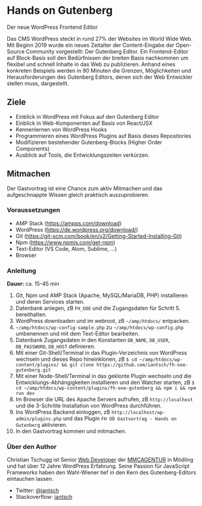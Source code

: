 # Hands on Gutenberg 

Der neue WordPress Frontend Editor

Das CMS WordPress steckt in rund 27% der Websites im World Wide Web. Mit Beginn 2019 wurde ein neues Zeitalter der 
Content-Eingabe der Open-Source Community vorgestellt: Der Gutenberg Editor. Ein Frontend-Editor auf Block-Basis soll 
den Bedürfnissen der breiten Basis nachkommen um flexibel und schnell Inhalte in das Web zu publizieren. Anhand eines 
konkreten Beispiels werden in 90 Minuten die Grenzen, Möglichkeiten und Herausforderungen des Gutenberg Editors, denen 
sich der Web Entwickler stellen muss, dargestellt.

## Ziele

* Einblick in WordPress mit Fokus auf den Gutenberg Editor
* Einblick in Web-Komponenten auf Basis von React/JSX
* Kennenlernen von WordPress Hooks
* Programmieren eines WordPress Plugins auf Basis dieses Repositories
* Modifizieren bestehender Gutenberg-Blocks (Higher Order Components)
* Ausblick auf Tools, die Entwicklungszeiten verkürzen.

## Mitmachen

Der Gastvortrag ist eine Chance zum aktiv Mitmachen und das aufgeschnappte Wissen gleich praktisch auszuprobieren.

### Voraussetzungen

* AMP Stack (https://ampps.com/download)
* WordPress (https://de.wordpress.org/download/)
* Git (https://git-scm.com/book/en/v2/Getting-Started-Installing-Git)
* Npm (https://www.npmjs.com/get-npm)
* Text-Editor (VS Code, Atom, Sublime, …)
* Browser

### Anleitung

**Dauer:** ca. 15-45 min

1. Git, Npm und AMP Stack (Apache, MySQL/MariaDB, PHP) installieren und deren Services starten.
2. Datenbank anlegen, zB `FH_OOE` und die Zugangsdaten für Schritt 5. bereithalten.
3. WordPress downloaden und im webroot, zB `~/amp/htdocs/` entpacken.
4. `~/amp/htdocs/wp-config-sample.php` zu `~/amp/htdocs/wp-config.php` umbenennen und mit dem Text-Editor bearbeiten.
5. Datenbank Zugangsdaten in den Konstanten `DB_NAME`, `DB_USER`, `DB_PASSWORD`, `DB_HOST` definieren.
6. Mit einer Git-Shell/Terminal in das Plugin-Verzeichnis von WordPress wechseln und dieses Repo hineinklonen, 
   zB `$ cd ~/amp/htdocs/wp-content/plugins/ && git clone https://github.com/iantsch/fh-ooe-gutenberg.git`
7. Mit einer Node-Shell/Terminal in das geklonte Plugin wechseln und die Entwicklungs-Abhängigkeiten installieren und den Watcher starten, 
   zB `$ cd ~/amp/htdocs/wp-content/plugins/fh-ooe-gutenberg && npm i && npm run dev`
8. Im Browser die URL des Apache Servers aufrufen, zB `http://localhost` und die 3-Schritte Installation von WordPress 
   durchführen.
9. Ins WordPress Backend einloggen, zB `http://localhost/wp-admin/plugins.php` und das Plugin `FH OÖ Gastvortrag - Hands on Gutenberg` aktivieren.
10. In den Gastvortrag kommen und mitmachen.


### Über den Author

Christian Tschugg ist Senior [Web Developer](https://mbt.wien) der [MMCAGENTUR](https://www.MMCAGENTUR.at) in Mödling und hat über 12 Jahre WordPress Erfahrung. Seine 
Passion für JavaScript Frameworks haben den Wahl-Wiener tief in den Kern des Gutenberg-Editors eintauchen lassen.

* Twitter: [@iantsch](https://twitter.com/iantsch)
* Stackoverflow: [iantsch](https://wordpress.stackexchange.com/users/90220/iantsch)